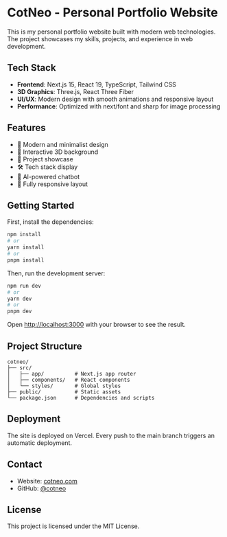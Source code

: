 # CotNeo - Personal Portfolio Website

This is my personal portfolio website built with modern web technologies. The project showcases my skills, projects, and experience in web development.

## Tech Stack

- **Frontend**: Next.js 15, React 19, TypeScript, Tailwind CSS
- **3D Graphics**: Three.js, React Three Fiber
- **UI/UX**: Modern design with smooth animations and responsive layout
- **Performance**: Optimized with next/font and sharp for image processing

## Features

- 🎨 Modern and minimalist design
- 🌟 Interactive 3D background
- 💼 Project showcase
- 🛠️ Tech stack display
- 💬 AI-powered chatbot
- 📱 Fully responsive layout

## Getting Started

First, install the dependencies:

```bash
npm install
# or
yarn install
# or
pnpm install
```

Then, run the development server:

```bash
npm run dev
# or
yarn dev
# or
pnpm dev
```

Open [http://localhost:3000](http://localhost:3000) with your browser to see the result.

## Project Structure

```
cotneo/
├── src/
│   ├── app/          # Next.js app router
│   ├── components/   # React components
│   └── styles/       # Global styles
├── public/           # Static assets
└── package.json      # Dependencies and scripts
```

## Deployment

The site is deployed on Vercel. Every push to the main branch triggers an automatic deployment.

## Contact

- Website: [cotneo.com](https://cotneo.com)
- GitHub: [@cotneo](https://github.com/cotneo)

## License

This project is licensed under the MIT License.
